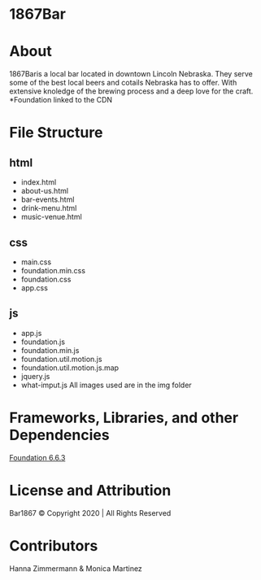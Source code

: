 # 1867Bar
# About
1867Baris a local bar located in downtown Lincoln Nebraska. They serve some of the best local beers and cotails
Nebraska has to offer. With extensive knoledge of the brewing process and a deep love for the craft.
*Foundation linked to the CDN
# File Structure
## html
- index.html
- about-us.html
- bar-events.html
- drink-menu.html
- music-venue.html
## css
- main.css
- foundation.min.css
- foundation.css
- app.css
## js
- app.js
- foundation.js
- foundation.min.js
- foundation.util.motion.js
- foundation.util.motion.js.map
- jquery.js
- what-imput.js
All images used are in the img folder
# Frameworks, Libraries, and other Dependencies
[Foundation 6.6.3](https://get.foundation/sites/docs/index.html)
# License and Attribution
Bar1867 © Copyright 2020 | All Rights Reserved
# Contributors
Hanna Zimmermann & Monica Martinez

